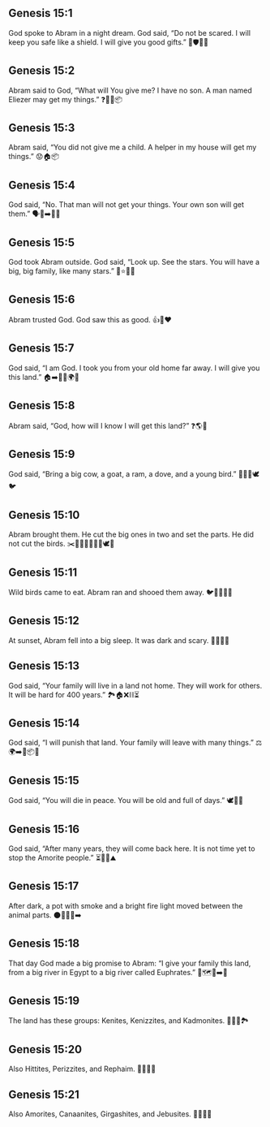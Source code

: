 ## Genesis 15:1
God spoke to Abram in a night dream. God said, “Do not be scared. I will keep you safe like a shield. I will give you good gifts.” 🌙🛡️🎁😊
## Genesis 15:2
Abram said to God, “What will You give me? I have no son. A man named Eliezer may get my things.” ❓👶🚫📦
## Genesis 15:3
Abram said, “You did not give me a child. A helper in my house will get my things.” 😟🏠📦
## Genesis 15:4
God said, “No. That man will not get your things. Your own son will get them.” 🗣️🚫➡️👦✅
## Genesis 15:5
God took Abram outside. God said, “Look up. See the stars. You will have a big, big family, like many stars.” 🌌⭐✨👀
## Genesis 15:6
Abram trusted God. God saw this as good. 👍🙏❤️
## Genesis 15:7
God said, “I am God. I took you from your old home far away. I will give you this land.” 🏠➡️🚶‍♂️🌍🎁
## Genesis 15:8
Abram said, “God, how will I know I will get this land?” ❓🌎🤔
## Genesis 15:9
God said, “Bring a big cow, a goat, a ram, a dove, and a young bird.” 🐄🐐🐏🕊️🐦
## Genesis 15:10
Abram brought them. He cut the big ones in two and set the parts. He did not cut the birds. ✂️🐄➗🐐➗🐏➗🕊️🚫
## Genesis 15:11
Wild birds came to eat. Abram ran and shooed them away. 🐦🍖🏃‍♂️👋
## Genesis 15:12
At sunset, Abram fell into a big sleep. It was dark and scary. 🌅😴🌑😨
## Genesis 15:13
God said, “Your family will live in a land not home. They will work for others. It will be hard for 400 years.” 🏞️🏠❌⛓️⏳
## Genesis 15:14
God said, “I will punish that land. Your family will leave with many things.” ⚖️🌍➡️🎒📦😊
## Genesis 15:15
God said, “You will die in peace. You will be old and full of days.” 🕊️👴🛌
## Genesis 15:16
God said, “After many years, they will come back here. It is not time yet to stop the Amorite people.” ⏳🔁📍⛰️
## Genesis 15:17
After dark, a pot with smoke and a bright fire light moved between the animal parts. 🌑🏺💨🔥➡️
## Genesis 15:18
That day God made a big promise to Abram: “I give your family this land, from a big river in Egypt to a big river called Euphrates.” 🤝🗺️🌊➡️🌊
## Genesis 15:19
The land has these groups: Kenites, Kenizzites, and Kadmonites. 🧑‍🤝‍🧑🏞️
## Genesis 15:20
Also Hittites, Perizzites, and Rephaim. 📜🧑‍🤝‍🧑
## Genesis 15:21
Also Amorites, Canaanites, Girgashites, and Jebusites. 🧭🧑‍🤝‍🧑
